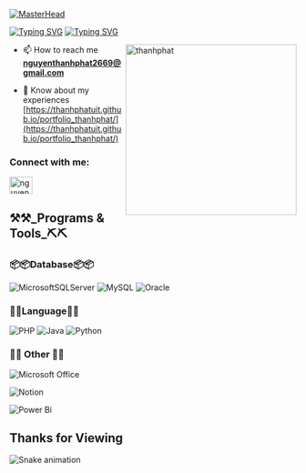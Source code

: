 [![MasterHead](https://th.bing.com/th/id/R.ecf7a330d9e84dfba00985d621ec2ff1?rik=LsbFtCDcxtNzNA&pid=ImgRaw&r=0)](https://github.com/thanhphatuit)

[![Typing SVG](https://readme-typing-svg.demolab.com?font=Fira+Code&weight=700&size=32&duration=4000&pause=500&color=7C06CF&vCenter=true&width=900&lines=%E3%80%8C+I+am+a+Back+End+Developer+/+Data+Analyst+VietNam)](https://git.io/typing-svg)
[![Typing SVG](https://readme-typing-svg.demolab.com?font=Fira+Code&weight=700&duration=4000&pause=500&color=AE32E6&vCenter=true&width=900&lines=%E3%80%8C+I'm+deeply+passionate+about+working+in+the+field+of+Back+End+and+Data+%E3%80%8D)](https://git.io/typing-svg)

<img align="right" width="300" src="https://github.com/thanhphatuit/thanhphatuit/assets/84914537/b0112cb1-7858-4b6d-a63e-ac33b7f76b08" alt="thanhphat" /> 

- 📫 How to reach me **<nguyenthanhphat2669@gmail.com>**

- 📄 Know about my experiences [https://thanhphatuit.github.io/portfolio_thanhphat/](https://thanhphatuit.github.io/portfolio_thanhphat/) 

<h3 align="left">Connect with me:</h3>
<p align="left">
    <a href="https://www.facebook.com/nttp.hhnl/" target="blank">
    <img align="center" src="https://raw.githubusercontent.com/rahuldkjain/github-profile-readme-generator/master/src/images/icons/Social/facebook.svg" alt="nguyenthanhphat" height="30" width="40" />
    </a>
</p>
<h2>⚒️⚒️_Programs & Tools_⛏️⛏️</h2>
<h3>📦📦Database📦📦</h3>

![MicrosoftSQLServer](https://img.shields.io/badge/Microsoft%20SQL%20Server-CC2927?style=for-the-badge&logo=microsoft%20sql%20server&logoColor=white)
![MySQL](https://img.shields.io/badge/mysql-%2300f.svg?style=for-the-badge&logo=mysql&logoColor=white)
![Oracle](https://img.shields.io/badge/orcale-gray.svg?style=for-the-badge&logo=oracle&logoColor=red)

<h3>🎨🎨Language🎨🎨</h3>

![PHP](https://img.shields.io/badge/php-purple.svg?style=for-the-badge)
![Java](https://img.shields.io/badge/java-white.svg?style=for-the-badge)
![Python](https://img.shields.io/badge/python-blue.svg?style=for-the-badge)


<h3>🥅🥅 Other 🥅🥅</h3>

![Microsoft Office](https://img.shields.io/badge/Microsoft_Office-D83B01?style=for-the-badge&logo=microsoft-office&logoColor=white)

![Notion](https://img.shields.io/badge/Notion-%23000000.svg?style=for-the-badge&logo=notion&logoColor=white)

![Power Bi](https://img.shields.io/badge/power_bi-F2C811?style=for-the-badge&logo=powerbi&logoColor=black)


<h2>Thanks for Viewing</h2>

![Snake animation](https://github.com/LeHaGiaBao/LeHaGiaBao/blob/output/github-contribution-grid-snake.svg)
